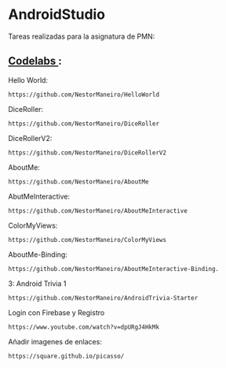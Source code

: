 # AndroidStudio
Tareas realizadas para la asignatura de PMN:
<h2><A HREF="https://developer.android.com/courses/kotlin-android-fundamentals/toc"> Codelabs </A>:</h2>

Hello World: 
   
    https://github.com/NestorManeiro/HelloWorld

DiceRoller: 
   
    https://github.com/NestorManeiro/DiceRoller

DiceRollerV2:
   
    https://github.com/NestorManeiro/DiceRollerV2

AboutMe: 
   
    https://github.com/NestorManeiro/AboutMe

AbutMeInteractive:

    https://github.com/NestorManeiro/AboutMeInteractive

ColorMyViews:

    https://github.com/NestorManeiro/ColorMyViews

AboutMe-Binding:

    https://github.com/NestorManeiro/AboutMeInteractive-Binding.

3: Android Trivia 1
   
    https://github.com/NestorManeiro/AndroidTrivia-Starter

Login con Firebase y Registro

    https://www.youtube.com/watch?v=dpURgJ4HkMk
    
 Añadir imagenes de enlaces:
 
    https://square.github.io/picasso/
